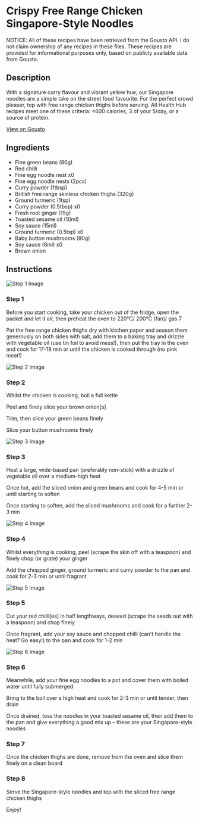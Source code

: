 # Crispy Free Range Chicken Singapore-Style Noodles

NOTICE: All of these recipes have been retrieved from the Gousto API. I do not claim ownership of any recipes in these files. These recipes are provided for informational purposes only, based on publicly available data from Gousto.

## Description

With a signature curry flavour and vibrant yellow hue, our Singapore noodles are a simple take on the street food favourite. For the perfect crowd pleaser, top with free range chicken thighs before serving. All Health Hub recipes meet one of these criteria: <600 calories, 3 of your 5/day, or a source of protein.

[View on Gousto](https://www.gousto.co.uk/recipes/cookbook/crispy-free-range-chicken-singapore-style-noodles)

## Ingredients

- Fine green beans (80g)
- Red chilli
- Fine egg noodle nest x0
- Fine egg noodle nests (2pcs)
- Curry powder (1tbsp)
- British free range skinless chicken thighs (320g)
- Ground turmeric (1tsp)
- Curry powder (0.5tbsp) x0
- Fresh root ginger (15g)
- Toasted sesame oil (10ml)
- Soy sauce (15ml)
- Ground turmeric (0.5tsp) x0
- Baby button mushrooms (80g)
- Soy sauce (8ml) x0
- Brown onion

## Instructions

![Step 1 Image](https://production-media.gousto.co.uk/cms/recipe-step-image/step-1-1722250031342-x200.jpg)

### Step 1

Before you start cooking, take your chicken out of the fridge, open the packet and let it air, then preheat the oven to 220°C/ 200°C (fan)/ gas 7

Pat the free range chicken thighs dry with kitchen paper and season them generously on both sides with salt, add them to a baking tray and drizzle with vegetable oil (use tin foil to avoid mess!), then put the tray in the oven and cook for 17-18 min or until the chicken is cooked through (no pink meat!)

![Step 2 Image](https://production-media.gousto.co.uk/cms/recipe-step-image/Step-2-copy-7-1691491866534-x200.jpg)

### Step 2

Whilst the chicken is cooking, boil a full kettle

Peel and finely slice your brown onion[s]

Trim, then slice your green beans finely

Slice your button mushrooms finely

![Step 3 Image](https://production-media.gousto.co.uk/cms/recipe-step-image/Step-3-copy-7-1691491873848-x200.jpg)

### Step 3

Heat a large, wide-based pan (preferably non-stick) with a drizzle of vegetable oil over a medium-high heat

Once hot, add the sliced onion and green beans and cook for 4-5 min or until starting to soften

Once starting to soften, add the sliced mushrooms and cook for a further 2-3 min

![Step 4 Image](https://production-media.gousto.co.uk/cms/recipe-step-image/Step-4-copy-6-1691491877836-x200.jpg)

### Step 4

Whilst everything is cooking, peel (scrape the skin off with a teaspoon) and finely chop (or grate) your ginger

Add the chopped ginger, ground turmeric and curry powder to the pan and cook for 2-3 min or until fragrant

![Step 5 Image](https://production-media.gousto.co.uk/cms/recipe-step-image/Step-5-copy-5-1691491881082-x200.jpg)

### Step 5

Cut your red chilli[es] in half lengthways, deseed (scrape the seeds out with a teaspoon) and chop finely

Once fragrant, add your soy sauce and chopped chilli (can't handle the heat? Go easy!) to the pan and cook for 1-2 min

![Step 6 Image](https://production-media.gousto.co.uk/cms/recipe-step-image/Step-6-copy-5-1691491885820-x200.jpg)

### Step 6

Meanwhile, add your fine egg noodles to a pot and cover them with boiled water until fully submerged

Bring to the boil over a high heat and cook for 2-3 min or until tender, then drain

Once drained, toss the noodles in your toasted sesame oil, then add them to the pan and give everything a good mix up – these are your Singapore-style noodles

### Step 7

Once the chicken thighs are done, remove from the oven and slice them finely on a clean board

### Step 8

Serve the Singapore-style noodles and top with the sliced free range chicken thighs

Enjoy!

